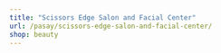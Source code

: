 ```yaml
---
title: "Scissors Edge Salon and Facial Center"
url: /pasay/scissors-edge-salon-and-facial-center/
shop: beauty
---
```


